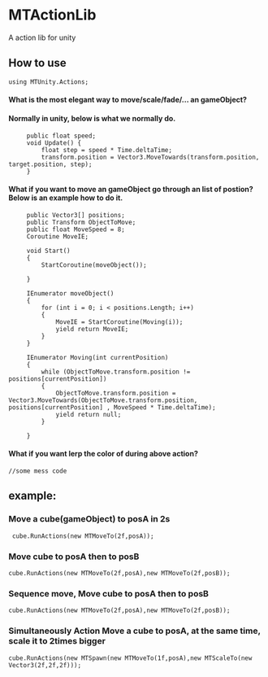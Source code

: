 # MTActionLib
A action lib for unity 

## How to use
```
using MTUnity.Actions;
```
#### What is the most elegant way to move/scale/fade/... an gameObject?
#### Normally in unity, below is what we normally do.
```
     public float speed;
     void Update() {
         float step = speed * Time.deltaTime;
         transform.position = Vector3.MoveTowards(transform.position, target.position, step);
     }
```
#### What if you want to move an gameObject go through an list of postion? Below is an example how to do it.

```
     public Vector3[] positions;
     public Transform ObjectToMove;
     public float MoveSpeed = 8;
     Coroutine MoveIE;
 
     void Start()
     {
         StartCoroutine(moveObject());
 
     }
 
     IEnumerator moveObject()
     {
         for (int i = 0; i < positions.Length; i++)
         {
             MoveIE = StartCoroutine(Moving(i));
             yield return MoveIE;
         }
     }
 
     IEnumerator Moving(int currentPosition)
     {
         while (ObjectToMove.transform.position != positions[currentPosition])
         {
             ObjectToMove.transform.position = Vector3.MoveTowards(ObjectToMove.transform.position, positions[currentPosition] , MoveSpeed * Time.deltaTime);
             yield return null;
         }
  
     }
```

#### What if you want lerp the color of during above action?

```
//some mess code
```



## example:
 ### Move a cube(gameObject) to posA in 2s
 ```
  cube.RunActions(new MTMoveTo(2f,posA));
  ```
### Move cube to posA then to posB
  ```
  cube.RunActions(new MTMoveTo(2f,posA),new MTMoveTo(2f,posB));
  ```
  ### Sequence move, Move cube to posA then to posB
  ```
  cube.RunActions(new MTMoveTo(2f,posA),new MTMoveTo(2f,posB));
  ```
  ### Simultaneously Action Move a cube to posA, at the same time, scale it to 2times bigger
  
  ```
  cube.RunActions(new MTSpawn(new MTMoveTo(1f,posA),new MTScaleTo(new Vector3(2f,2f,2f)));
  ```
